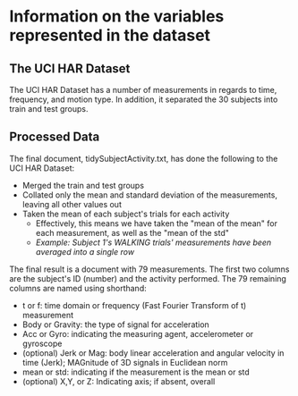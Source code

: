 # Information on the variables represented in the dataset

## The UCI HAR Dataset

The UCI HAR Dataset has a number of measurements in regards to time, frequency, and motion type.
In addition, it separated the 30 subjects into train and test groups.

## Processed Data

The final document, tidySubjectActivity.txt, has done the following to the UCI HAR Dataset:

* Merged the train and test groups
* Collated only the mean and standard deviation of the measurements, leaving all other values out
* Taken the mean of each subject's trials for each activity
	* Effectively, this means we have taken the "mean of the mean" for each measurement, as well as the "mean of the std"
	* *Example: Subject 1's WALKING trials' measurements have been averaged into a single row*

The final result is a document with 79 measurements.
The first two columns are the subject's ID (number) and the activity performed.
The 79 remaining columns are named using shorthand:

* t or f: time domain or frequency (Fast Fourier Transform of t) measurement
* Body or Gravity: the type of signal for acceleration 
* Acc or Gyro: indicating the measuring agent, accelerometer or gyroscope
* (optional) Jerk or Mag: body linear acceleration and angular velocity in time (Jerk); MAGnitude of 3D signals in Euclidean norm 
* mean or std: indicating if the measurement is the mean or std
* (optional) X,Y, or Z: Indicating axis; if absent, overall
